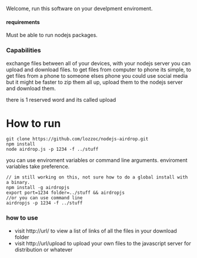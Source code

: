 Welcome, run this software on your develpment enviroment.

#### requirements

Must be able to run nodejs packages.

### Capabilities

exchange files between all of your devices, with your nodejs server you can upload and download files. to get files from computer to phone its simple, to get files from a phone to someone elses phone you could use social media but it might be faster to zip them all up, upload them to the nodejs server and download them.

there is 1 reserved word and its called upload

# How to run

```
git clone https://github.com/lozzoc/nodejs-airdrop.git
npm install
node airdrop.js -p 1234 -f ../stuff
```

you can use enviroment variables or command line arguments. enviroment variables take preference.

```
// im still working on this, not sure how to do a global install with a binary.
npm install -g airdropjs
export port=1234 folder=../stuff && airdropjs
//or you can use command line
airdropjs -p 1234 -f ../stuff
```


### how to use

- visit http://url/ to view a list of links of all the files in your download folder
- visit http://url/upload to upload your own files to the javascript server for distribution or whatever
